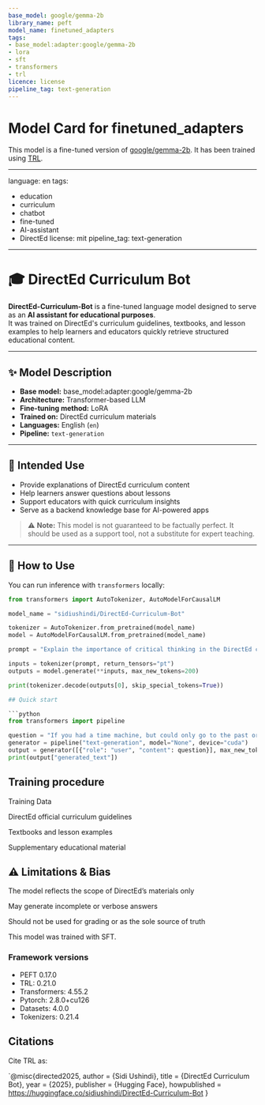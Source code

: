 ```yaml
---
base_model: google/gemma-2b
library_name: peft
model_name: finetuned_adapters
tags:
- base_model:adapter:google/gemma-2b
- lora
- sft
- transformers
- trl
licence: license
pipeline_tag: text-generation
---
```


# Model Card for finetuned_adapters

This model is a fine-tuned version of [google/gemma-2b](https://huggingface.co/google/gemma-2b).
It has been trained using [TRL](https://github.com/huggingface/trl).

---
language: en
tags:
  - education
  - curriculum
  - chatbot
  - fine-tuned
  - AI-assistant
  - DirectEd
license: mit
pipeline_tag: text-generation
---

# 🎓 DirectEd Curriculum Bot

**DirectEd-Curriculum-Bot** is a fine-tuned language model designed to serve as an **AI assistant for educational purposes**.  
It was trained on DirectEd's curriculum guidelines, textbooks, and lesson examples to help learners and educators quickly retrieve structured educational content.

---

## ✨ Model Description
- **Base model:** base_model:adapter:google/gemma-2b
- **Architecture:** Transformer-based LLM
- **Fine-tuning method:** LoRA
- **Trained on:** DirectEd curriculum materials
- **Languages:** English (`en`)
- **Pipeline:** `text-generation`

---

## 🎯 Intended Use
- Provide explanations of DirectEd curriculum content
- Help learners answer questions about lessons
- Support educators with quick curriculum insights
- Serve as a backend knowledge base for AI-powered apps

> ⚠️ **Note:** This model is not guaranteed to be factually perfect. It should be used as a support tool, not a substitute for expert teaching.

---

## 🚀 How to Use

You can run inference with `transformers` locally:

```python
from transformers import AutoTokenizer, AutoModelForCausalLM

model_name = "sidiushindi/DirectEd-Curriculum-Bot"

tokenizer = AutoTokenizer.from_pretrained(model_name)
model = AutoModelForCausalLM.from_pretrained(model_name)

prompt = "Explain the importance of critical thinking in the DirectEd curriculum."

inputs = tokenizer(prompt, return_tensors="pt")
outputs = model.generate(**inputs, max_new_tokens=200)

print(tokenizer.decode(outputs[0], skip_special_tokens=True))

## Quick start

```python
from transformers import pipeline

question = "If you had a time machine, but could only go to the past or the future once and never return, which would you choose and why?"
generator = pipeline("text-generation", model="None", device="cuda")
output = generator([{"role": "user", "content": question}], max_new_tokens=128, return_full_text=False)[0]
print(output["generated_text"])
```

## Training procedure

 Training Data

DirectEd official curriculum guidelines

Textbooks and lesson examples

Supplementary educational material

## ⚠️ Limitations & Bias

The model reflects the scope of DirectEd’s materials only

May generate incomplete or verbose answers

Should not be used for grading or as the sole source of truth


This model was trained with SFT.

### Framework versions

- PEFT 0.17.0
- TRL: 0.21.0
- Transformers: 4.55.2
- Pytorch: 2.8.0+cu126
- Datasets: 4.0.0
- Tokenizers: 0.21.4

## Citations



Cite TRL as:
    
`@misc{directed2025,
  author = {Sidi Ushindi},
  title = {DirectEd Curriculum Bot},
  year = {2025},
  publisher = {Hugging Face},
  howpublished = https://huggingface.co/sidiushindi/DirectEd-Curriculum-Bot
}

```

